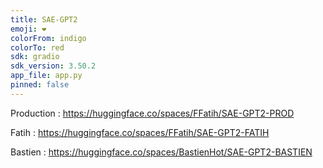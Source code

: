 ```yaml
---
title: SAE-GPT2
emoji: ❤️
colorFrom: indigo
colorTo: red
sdk: gradio
sdk_version: 3.50.2
app_file: app.py
pinned: false
---
```


Production : https://huggingface.co/spaces/FFatih/SAE-GPT2-PROD

Fatih : https://huggingface.co/spaces/FFatih/SAE-GPT2-FATIH

Bastien : https://huggingface.co/spaces/BastienHot/SAE-GPT2-BASTIEN
